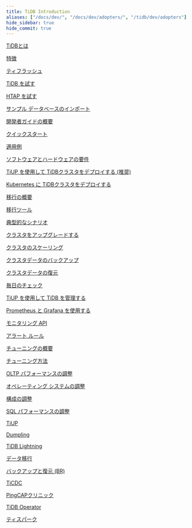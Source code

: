 ```yaml
---
title: TiDB Introduction
aliases: ["/docs/dev/", "/docs/dev/adopters/", "/tidb/dev/adopters"]
hide_sidebar: true
hide_commit: true
---
```


<LearningPathContainer platform="tidb" title="TiDB" subTitle="TiDB is an open-source NewSQL database that supports Hybrid Transactional and Analytical Processing (HTAP) workloads. Find the guide, samples, and references you need to use TiDB.">

<LearningPath label="Learn" icon="cloud1">

[TiDBとは](https://docs.pingcap.com/tidb/v6.1/overview)

[特徴](https://docs.pingcap.com/tidb/v6.1/basic-features)

[ティフラッシュ](https://docs.pingcap.com/tidb/v6.1/tiflash-overview)

</LearningPath>

<LearningPath label="Try" icon="cloud5">

[TiDB を試す](https://docs.pingcap.com/tidb/v6.1/quick-start-with-tidb)

[HTAP を試す](https://docs.pingcap.com/tidb/v6.1/quick-start-with-htap)

[サンプル データベースのインポート](https://docs.pingcap.com/tidb/v6.1/import-example-data)

</LearningPath>

<LearningPath label="Develop" icon="doc8">

[開発者ガイドの概要](https://docs.pingcap.com/tidb/v6.1/dev-guide-overview)

[クイックスタート](https://docs.pingcap.com/tidb/v6.1/dev-guide-build-cluster-in-cloud)

[適用例](https://docs.pingcap.com/tidb/v6.1/dev-guide-sample-application-spring-boot)

</LearningPath>

<LearningPath label="Deploy" icon="deploy">

[ソフトウェアとハードウェアの要件](https://docs.pingcap.com/tidb/v6.1/hardware-and-software-requirements)

[TiUP を使用して TiDBクラスタをデプロイする (推奨)](https://docs.pingcap.com/tidb/v6.1/production-deployment-using-tiup)

[Kubernetes に TiDBクラスタをデプロイする](https://docs.pingcap.com/tidb/v6.1/tidb-in-kubernetes)

</LearningPath>

<LearningPath label="Migrate" icon="cloud3">

[移行の概要](https://docs.pingcap.com/tidb/v6.1/migration-overview)

[移行ツール](https://docs.pingcap.com/tidb/v6.1/migration-tools)

[典型的なシナリオ](https://docs.pingcap.com/tidb/v6.1/migrate-aurora-to-tidb)

</LearningPath>

<LearningPath label="Maintain" icon="maintain">

[クラスタをアップグレードする](https://docs.pingcap.com/tidb/v6.1/upgrade-tidb-using-tiup)

[クラスタのスケーリング](https://docs.pingcap.com/tidb/v6.1/scale-tidb-using-tiup)

[クラスタデータのバックアップ](https://docs.pingcap.com/tidb/v6.1/br-usage-backup)

[クラスタデータの復元](https://docs.pingcap.com/tidb/v6.1/br-usage-restore)

[毎日のチェック](https://docs.pingcap.com/tidb/v6.1/daily-check)

[TiUP を使用して TiDB を管理する](https://docs.pingcap.com/tidb/v6.1/maintain-tidb-using-tiup)

</LearningPath>

<LearningPath label="Monitor" icon="cloud6">

[Prometheus と Grafana を使用する](https://docs.pingcap.com/tidb/v6.1/tidb-monitoring-framework)

[モニタリング API](https://docs.pingcap.com/tidb/v6.1/tidb-monitoring-api)

[アラート ルール](https://docs.pingcap.com/tidb/v6.1/alert-rules)

</LearningPath>

<LearningPath label="Tune" icon="tidb-cloud-tune">

[チューニングの概要](https://docs.pingcap.com/tidb/v6.1/performance-tuning-overview)

[チューニング方法](https://docs.pingcap.com/tidb/v6.1/performance-tuning-methods)

[OLTP パフォーマンスの調整](https://docs.pingcap.com/tidb/v6.1/performance-tuning-practices)

[オペレーティング システムの調整](https://docs.pingcap.com/tidb/v6.1/tune-operating-system)

[構成の調整](https://docs.pingcap.com/tidb/v6.1/configure-memory-usage)

[SQL パフォーマンスの調整](https://docs.pingcap.com/tidb/v6.1/sql-tuning-overview)

</LearningPath>

<LearningPath label="Tools" icon="doc7">

[TiUP](https://docs.pingcap.com/tidb/v6.1/tiup-overview)

[Dumpling](https://docs.pingcap.com/tidb/v6.1/dumpling-overview)

[TiDB Lightning](https://docs.pingcap.com/tidb/v6.1/tidb-lightning-overview)

[データ移行](https://docs.pingcap.com/tidb/v6.1/dm-overview)

[バックアップと復元 (BR)](https://docs.pingcap.com/tidb/v6.1/backup-and-restore-overview)

[TiCDC](https://docs.pingcap.com/tidb/v6.1/ticdc-overview)

[PingCAPクリニック](https://docs.pingcap.com/tidb/v6.1/clinic-introduction)

[TiDB Operator](https://docs.pingcap.com/tidb/v6.1/tidb-operator-overview)

[ティスパーク](https://docs.pingcap.com/tidb/v6.1/tispark-overview)

</LearningPath>

</LearningPathContainer>
